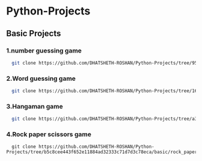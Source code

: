 # Python-Projects

## Basic Projects
### 1.number guessing game
```bash
  git clone https://github.com/DHATSHETH-ROSHAN/Python-Projects/tree/956915fccda1df6c62906e18f59dca0af60f80eb/basic/Number%20guessing%20game
```
### 2.Word guessing game

```bash
  git clone https://github.com/DHATSHETH-ROSHAN/Python-Projects/tree/164578eb58891309ba113e77afe79b6f9746b55e/basic/Word%20guessing%20game
```
### 3.Hangaman game

```bash
  git clone https://github.com/DHATSHETH-ROSHAN/Python-Projects/tree/a347b7d9995f45d1f6dd229e1037cab9ca1d48d9/basic/Hangaman%20game
```
### 4.Rock paper scissors game
```
  git clone https://github.com/DHATSHETH-ROSHAN/Python-Projects/tree/b5c8cee443f652e11884ad32333c71d7d3c78eca/basic/rock_paper_scissor_game
```
